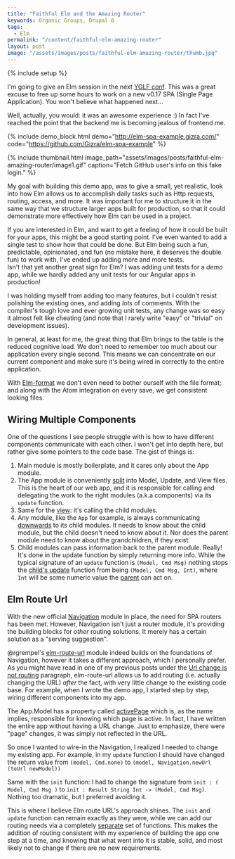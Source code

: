 ```yaml
---
title: "Faithful Elm and the Amazing Router"
keywords: Organic Groups, Drupal 8
tags:
  - Elm
permalink: "/content/faithful-elm-amazing-router"
layout: post
image: "/assets/images/posts/faithful-elm-amazing-router/thumb.jpg"
---
```


{% include setup %}

I'm going to give an Elm session in the next [YGLF conf](http://yougottalovefrontend.com/#page-speakers). This was a great excuse to free up some hours to work on a new v0.17 SPA (Single Page Application). You won't believe what happened next...

Well, actually, you would: it was an awesome experience :)
In fact I've reached the point that the backend me is becoming jealous of frontend me.

{% include demo_block.html demo="http://elm-spa-example.gizra.com/" code="https://github.com/Gizra/elm-spa-example" %}

{% include thumbnail.html image_path="assets/images/posts/faithful-elm-amazing-router/image1.gif" caption="Fetch GitHub user's info on this fake login." %}

My goal with building this demo app, was to give a small, yet realistic, look into how Elm
allows us to accomplish daily tasks such as Http requests, routing, access, and more.
It was important for me to structure it in the same way that we structure larger apps built for production, so that it could demonstrate more effectively how Elm can be used in a project.

If you are interested in Elm, and want to get a feeling of how it could be built for your apps, this might be a good starting point. I've even wanted to add a single test to show how that could be done. But Elm being such a fun, predictable, opinionated, and fun (no mistake here, it deserves the double fun) to work with, I've ended up adding more and more tests.  
Isn't that yet another great sign for Elm? I was adding unit tests for a _demo_ app, while we hardly added any unit tests for our Angular apps in production!

I was holding myself from adding too many features, but I couldn't resist polishing the existing ones, and adding _lots_ of comments. With the compiler's tough love and ever growing unit tests, any change was
so easy it almost felt like cheating (and note that I rarely write "easy" or "trivial" on development issues).

<!-- more -->

In general, at least for me, the great thing that Elm brings to the table is the reduced cognitive load. We don't need to remember too much about our application every single second. This means we can concentrate on our current component and make sure it's being wired in correctly to the entire application.

With [Elm-format](https://github.com/avh4/elm-format) we don't even need to bother ourself with the file format; and along with the Atom integration on every save, we get consistent looking files.

## Wiring Multiple Components

One of the questions I see people struggle with is how to have different components communicate with each other. I won't get into depth here, but rather give some pointers to the code base. The gist of things is:

1. Main module is mostly boilerplate, and it cares only about the App module.
1. The App module is conveniently [split](https://github.com/Gizra/elm-spa-example/tree/1.0.0/src/elm/App) into Model, Update, and View files. This is the heart of our
web app, and it is responsible for calling and delegating the work to the right modules (a.k.a components) via its `update` function.
1. Same for the [view](https://github.com/Gizra/elm-spa-example/blob/1.0.0/src/elm/App/View.elm#L103-L117): it's calling the child modules.
1. Any module, like the `App` for example, is always communicating [downwards](https://github.com/Gizra/elm-spa-example/blob/1.0.0/src/elm/App/Update.elm#L26) to its child modules. It needs to know about the child module, but the child doesn't need to know about it. Nor does the parent module need to know about the grandchildren, if they exist.
1. Child modules can pass information back to the parent module. Really! It's done in the update function by simply returning more info. While the typical signature of an `update` function is `(Model, Cmd Msg)` nothing stops the [child's update](https://github.com/Gizra/elm-spa-example/blob/1.0.0/src/elm/Pages/Login/Update.elm#L25) function from being `(Model, Cmd Msg, Int)`, where `Int` will be some numeric value the [parent](https://github.com/Gizra/elm-spa-example/blob/1.0.0/src/elm/App/Update.elm#L28-L29) can act on.


## Elm Route Url

With the new official [Navigation](https://github.com/elm-lang/navigation) module in place, the need for SPA routers has been met. However, Navigation isn't just a router module, it's providing the building blocks for _other_ routing solutions. It merely has a certain solution as a "serving suggestion".

@rgrempel's [elm-route-url](https://github.com/rgrempel/elm-route-hash) module indeed builds on the foundations of Navigation, however it takes a different approach, which I personally prefer. As you might have read in one of my previous posts under the [Url change is not routing](http://www.gizra.com/content/thinking-choosing-elm/) paragraph, elm-route-url allows us to add routing (i.e. actually changing the URL) _after_ the fact, with very little change to the existing code base. For example, when I wrote the demo app, I started step by step, wiring different components into my app.

The App.Model has a property called [activePage](https://github.com/Gizra/elm-spa-example/blob/1.0.0/src/elm/App/Model.elm#L9-L17) which is, as the name implies, responsible for knowing which page is active. In fact, I have written the entire app without having a URL change. Just to emphasize, there were "page" changes, it was simply not reflected in the URL.

So once I wanted to wire-in the Navigation, I realized I needed to change my existing app. For example, in my `update` function I should have changed the return value from `(model, Cmd.none)` to `(model, Navigation.newUrl (toUrl newModel))`

Same with the `init` function: I had to change the signature from `init : ( Model, Cmd Msg )` to `init : Result String Int -> (Model, Cmd Msg)`. Nothing too dramatic, but I preferred avoiding it.

This is where I believe Elm route URL's approach shines. The `init` and `update` function can remain exactly as they were, while we can add our routing needs via a completely [separate](https://github.com/Gizra/elm-spa-example/blob/1.0.0/src/elm/App/Router.elm) set of functions. This makes the addition of routing consistent with my experience of building the app one step at a time, and knowing that what went into it is stable, solid, and most likely not to change if there are no new requirements.
